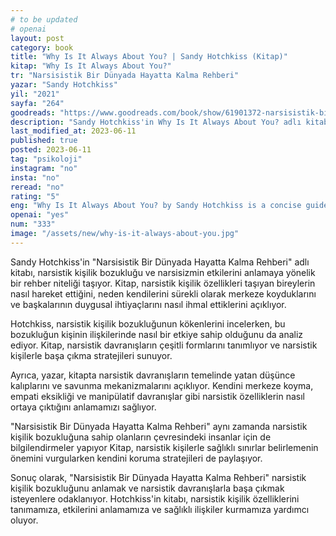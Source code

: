 ```yaml
---
# to be updated
# openai
layout: post
category: book
title: "Why Is It Always About You? | Sandy Hotchkiss (Kitap)"
kitap: "Why Is It Always About You?"
tr: "Narsisistik Bir Dünyada Hayatta Kalma Rehberi"
yazar: "Sandy Hotchkiss"
yil: "2021"
sayfa: "264"
goodreads: "https://www.goodreads.com/book/show/61901372-narsisistik-bir-d-nyada-hayatta-kalma-rehberi"
description: "Sandy Hotchkiss'in Why Is It Always About You? adlı kitabı, narsistik kişilik bozukluğunu anlamaya ve narsistik bireylerle başa çıkmaya yönelik rehberlik ediyor"
last_modified_at: 2023-06-11
published: true
posted: 2023-06-11
tag: "psikoloji"
instagram: "no"
insta: "no"
reread: "no"
rating: "5"
eng: "Why Is It Always About You? by Sandy Hotchkiss is a concise guide that explores narcissistic personality disorder, its effects on relationships, and provides strategies for dealing with narcissistic individuals."
openai: "yes"
num: "333"
image: "/assets/new/why-is-it-always-about-you.jpg"
---
```


Sandy Hotchkiss'in "Narsisistik Bir Dünyada Hayatta Kalma Rehberi" adlı kitabı, narsistik kişilik bozukluğu ve narsisizmin etkilerini anlamaya yönelik bir rehber niteliği taşıyor. Kitap, narsistik kişilik özellikleri taşıyan bireylerin nasıl hareket ettiğini, neden kendilerini sürekli olarak merkeze koyduklarını ve başkalarının duygusal ihtiyaçlarını nasıl ihmal ettiklerini açıklıyor.

Hotchkiss, narsistik kişilik bozukluğunun kökenlerini incelerken, bu bozukluğun kişinin ilişkilerinde nasıl bir etkiye sahip olduğunu da analiz ediyor. Kitap, narsistik davranışların çeşitli formlarını tanımlıyor ve narsistik kişilerle başa çıkma stratejileri sunuyor.

Ayrıca, yazar, kitapta narsistik davranışların temelinde yatan düşünce kalıplarını ve savunma mekanizmalarını açıklıyor. Kendini merkeze koyma, empati eksikliği ve manipülatif davranışlar gibi narsistik özelliklerin nasıl ortaya çıktığını anlamamızı sağlıyor.

"Narsisistik Bir Dünyada Hayatta Kalma Rehberi" aynı zamanda narsistik kişilik bozukluğuna sahip olanların çevresindeki insanlar için de bilgilendirmeler yapıyor Kitap, narsistik kişilerle sağlıklı sınırlar belirlemenin önemini vurgularken kendini koruma stratejileri de paylaşıyor.

Sonuç olarak, "Narsisistik Bir Dünyada Hayatta Kalma Rehberi" narsistik kişilik bozukluğunu anlamak ve narsistik davranışlarla başa çıkmak isteyenlere odaklanıyor. Hotchkiss'in kitabı, narsistik kişilik özelliklerini tanımamıza, etkilerini anlamamıza ve sağlıklı ilişkiler kurmamıza yardımcı oluyor.
